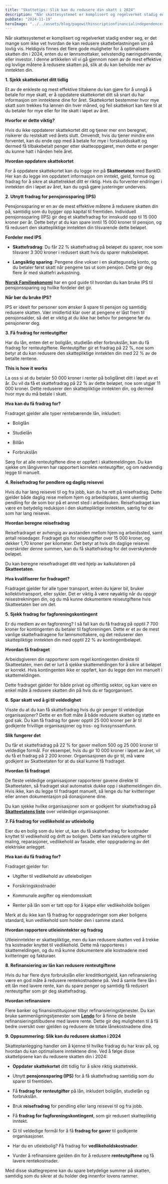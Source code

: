 ```yaml
---
title: "Skattetips: Slik kan du redusere din skatt i 2024"
description: "Når skattesystemet er komplisert og regelverket stadig endrer seg, er det mange som ikke vet hvordan de kan redusere skattebelastningen sin på lovlig vis. Heldigvis finnes det flere gode muligheter for å optimalisere skatten din i 2024, enten du er lønnsmottaker, selvstendig næringsdrivende, eller investor. I denne artikkelen vil vi gå gjennom noen av de &#8230; Read more"
pubDate: "2024-11-19"
heroImage: "../../assets/blog/pagewithinscriptionfinancialindependenceretireearl.jpg"
---
```


Når skattesystemet er komplisert og regelverket stadig endrer seg, er det mange som ikke vet hvordan de kan redusere skattebelastningen sin på lovlig vis. Heldigvis finnes det flere gode muligheter for å optimalisere skatten din i 2024, enten du er lønnsmottaker, selvstendig næringsdrivende, eller investor. I denne artikkelen vil vi gå gjennom noen av de mest effektive og lovlige måtene å redusere skatten på, slik at du kan beholde mer av inntekten din.

**1. Sjekk skattekortet ditt tidlig**

Et av de enkleste og mest effektive tiltakene du kan gjøre for å unngå å betale for mye skatt, er å oppdatere skattekortet ditt så snart du har informasjon om inntektene dine for året. Skattekortet bestemmer hvor mye skatt som trekkes fra lønnen din hver måned, og feil skattekort kan føre til at du betaler for mye eller for lite skatt i løpet av året.

**Hvorfor er dette viktig?**

Hvis du ikke oppdaterer skattekortet ditt og tjener mer enn beregnet, risikerer du restskatt ved årets slutt. Omvendt, hvis du tjener mindre enn forventet, kan du ende opp med å betale for mye i forskuddsskatt og dermed få tilbakebetalt penger etter skatteoppgjøret, men dette er penger du kunne hatt i hånden hele året.

**Hvordan oppdatere skattekortet**

For å oppdatere skattekortet kan du logge inn på **Skatteetaten** med BankID. Her kan du legge inn oppdatert informasjon om inntekt, gjeld, formue og fradrag for å sikre at skattetrekket ditt er riktig. Hvis du forventer endringer i inntekten din i løpet av året, kan du også gjøre justeringer underveis.

**2. Utnytt fradrag for pensjonssparing (IPS)**

Pensjonssparing er en av de mest effektive måtene å redusere skatten din på, samtidig som du bygger opp kapital til fremtiden. Individuell pensjonssparing (IPS) gir deg et skattefradrag for innskudd opp til 15 000 kroner per år. Dette betyr at du kan spare inntil 15 000 kroner til pensjon, og få redusert den skattepliktige inntekten din tilsvarende dette beløpet.

**Fordeler med IPS**

- **Skattefradrag**: Du får 22 % skattefradrag på beløpet du sparer, noe som tilsvarer 3 300 kroner i redusert skatt hvis du sparer maksbeløpet.

- **Langsiktig sparing**: Pengene dine vokser i en skattegunstig konto, og du betaler først skatt når pengene tas ut som pensjon. Dette gir deg flere år med skattefri avkastning.

**[Norsk Familieøkonomi](https://www.norskfamilie.no)** har en god guide til hvordan du kan bruke IPS til pensjonssparing og hvilke fordeler det gir.

**Når bør du bruke IPS?**

IPS er ideelt for personer som ønsker å spare til pensjon og samtidig redusere skatten. Vær imidlertid klar over at pengene er låst frem til pensjonsalder, så det er viktig at du ikke har behov for pengene før du pensjonerer deg.

**3. Få fradrag for renteutgifter**

Har du lån, enten det er boliglån, studielån eller forbrukslån, kan du få fradrag for renteutgiftene. Renteutgifter gir et fradrag på 22 %, noe som betyr at du kan redusere den skattepliktige inntekten din med 22 % av de betalte rentene.

**This is how it works**

La oss si at du betaler 50 000 kroner i renter på boliglånet ditt i løpet av et år. Du vil da få et skattefradrag på 22 % av dette beløpet, noe som utgjør 11 000 kroner. Dette reduserer den skattepliktige inntekten din, og dermed hvor mye du må betale i skatt.

**Hva kan du få fradrag for?**

Fradraget gjelder alle typer rentebærende lån, inkludert:

- Boliglån

- Studielån

- Billån

- Forbrukslån

Sørg for at alle renteutgiftene dine er oppført i skattemeldingen. Du kan sjekke om långiveren har rapportert korrekte renteutgifter, og om nødvendig legge til manuelt.

**4. Reisefradrag for pendlere og daglig reisevei**

Hvis du har lang reisevei til og fra jobb, kan du ha rett på reisefradrag. Dette gjelder både daglig reise mellom hjem og arbeidsplass, samt ukentlig pendling for de som bor på et annet sted i arbeidsuken. Reisefradraget kan være en betydelig reduksjon i den skattepliktige inntekten, særlig for de som har lang reisevei.

**Hvordan beregne reisefradrag**

Reisefradraget er avhengig av avstanden mellom hjem og arbeidssted, samt antall reisedager. Fradraget gis for reiseutgifter over 15 000 kroner, og dekker 1,70 kroner per kilometer. Det betyr at hvis din daglige reisevei overskrider denne summen, kan du få skattefradrag for det overskytende beløpet.

Du kan beregne reisefradraget ditt ved hjelp av kalkulatoren på **Skatteetaten**.

**Hva kvalifiserer for fradraget?**

Fradraget gjelder for alle typer transport, enten du kjører bil, bruker kollektivtransport, eller sykler. Det er viktig å være nøyaktig når du oppgir reisestrekningen din, og du må kunne dokumentere reiseutgiftene hvis Skatteetaten ber om det.

**5. Sjekk fradrag for fagforeningskontingent**

Er du medlem av en fagforening? I så fall kan du få fradrag på opptil 7 700 kroner for kontingenten du betaler til fagforeningen. Dette er et av de mest vanlige skattefradragene for lønnsmottakere, og det reduserer den skattepliktige inntekten din med opptil 22 % av kontingentbeløpet.

**Hvordan få fradraget**

Arbeidsgiveren din rapporterer som regel kontingenten direkte til Skatteetaten, men det er lurt å sjekke skattemeldingen for å sikre at beløpet er korrekt. Hvis kontingenten ikke er oppført, kan du legge den inn manuelt i skattemeldingen.

Dette fradraget gjelder for både privat og offentlig sektor, og kan være en enkel måte å redusere skatten din på hvis du er fagorganisert.

**6. Spar skatt ved å gi til veldedighet**

Visste du at du kan få skattefradrag hvis du gir penger til veldedige organisasjoner? Dette er en flott måte å både redusere skatten og støtte en god sak. Du kan få fradrag for gaver opptil 25 000 kroner per år til godkjente frivillige organisasjoner og tros- og livssynssamfunn.

**Slik fungerer det**

Du får et skattefradrag på 22 % for gaver mellom 500 og 25 000 kroner til veldedige formål. For eksempel, hvis du gir 10 000 kroner i løpet av året, vil du få et fradrag på 2 200 kroner. Organisasjonen du gir til, må være godkjent av Skatteetaten for at du skal kunne få fradraget.

**Hvordan få fradraget**

De fleste veldedige organisasjoner rapporterer gavene direkte til Skatteetaten, så fradraget skal automatisk dukke opp i skattemeldingen din. Hvis ikke, kan du legge til fradraget manuelt, så lenge du har kvitteringer eller annen dokumentasjon på donasjonene dine.

Du kan sjekke hvilke organisasjoner som er godkjent for skattefradrag på **[Skatteetatens liste](https://www.skatteetaten.no)** over veldedige organisasjoner.

**7. Få fradrag for vedlikehold av utleiebolig**

Eier du en bolig som du leier ut, kan du få skattefradrag for kostnader knyttet til vedlikehold og drift av boligen. Dette kan inkludere utgifter til maling, reparasjoner, vedlikehold av fasade, eller oppgradering av det elektriske anlegget.

**Hva kan du få fradrag for?**

Fradraget gjelder for:

- Utgifter til vedlikehold av utleieboligen

- Forsikringskostnader

- Kommunale avgifter og eiendomsskatt

- Renter på lån som er tatt opp for å kjøpe eller vedlikeholde boligen

Merk at du ikke kan få fradrag for oppgraderinger som øker boligens standard, kun vedlikehold som holder den i samme stand.

**Hvordan rapportere utleieinntekter og fradrag**

Utleieinntekter er skattepliktige, men du kan redusere skatten ved å trekke fra kostnader knyttet til vedlikehold. Dette må rapporteres i skattemeldingen, og du må kunne dokumentere alle kostnadene med kvitteringer og fakturaer.

**8. Refinansiering av lån kan redusere renteutgiftene**

Hvis du har flere dyre forbrukslån eller kredittkortgjeld, kan refinansiering være en god måte å redusere rentekostnadene på. Ved å samle flere lån i ett lån med lavere rente, kan du spare penger og samtidig få redusert renteutgifter som gir deg skattefradrag.

**Hvordan refinansiere**

Flere banker og finansinstitusjoner tilbyr refinansieringstjenester. Du kan bruke sammenligningstjenester som **[Lendo](https://www.lendo.no)** for å finne de beste refinansieringstilbudene med lavere rente. Dette gir deg muligheten til å få bedre oversikt over gjelden og redusere de totale lånekostnadene dine.

**9. Oppsummering: Slik kan du redusere skatten i 2024**

Skatteplanlegging handler om å kjenne til hvilke fradrag du har krav på, og hvordan du kan optimalisere inntektene dine. Ved å følge disse skattetipsene kan du redusere skatten din i 2024:

- **Oppdater skattekortet** ditt tidlig for å sikre riktig skattetrekk.

- Utnytt **pensjonssparing (IPS)** for å få skattefradrag samtidig som du sparer til fremtiden.

- Få **fradrag for renteutgifter** på lån, inkludert boliglån, studielån og forbrukslån.

- Bruk **reisefradrag** for pendling eller lang reisevei til og fra jobb.

- Få **fradrag for fagforeningskontingent**, som gir redusert skattepliktig inntekt.

- Gi til veldedige formål for å få **fradrag for gaver** til godkjente organisasjoner.

- Har du en utleiebolig? Få fradrag for **vedlikeholdskostnader**.

- Vurder å refinansiere gjelden din for å redusere **renteutgiftene** og få lavere rentekostnader.

Med disse skattegrepene kan du spare betydelige summer på skatten, samtidig som du sikrer at du holder deg innenfor lovens rammer.